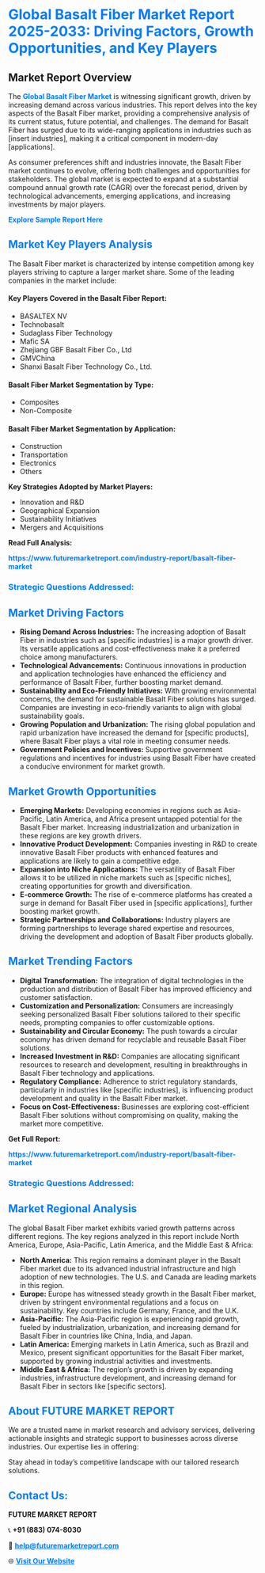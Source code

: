 <h1 style="color: #007BFF;">Global Basalt Fiber Market Report 2025-2033: Driving Factors, Growth Opportunities, and Key Players</h1>

<section id="overview">
<h2>Market Report Overview</h2>
<p>The <a href="https://www.futuremarketreport.com/industry-report/basalt-fiber-market" style="color: #007BFF; text-decoration: none;"><strong>Global Basalt Fiber Market</strong></a> is witnessing significant growth, driven by increasing demand across various industries. This report delves into the key aspects of the Basalt Fiber market, providing a comprehensive analysis of its current status, future potential, and challenges. The demand for Basalt Fiber has surged due to its wide-ranging applications in industries such as [insert industries], making it a critical component in modern-day [applications].</p>
<p>As consumer preferences shift and industries innovate, the Basalt Fiber market continues to evolve, offering both challenges and opportunities for stakeholders. The global market is expected to expand at a substantial compound annual growth rate (CAGR) over the forecast period, driven by technological advancements, emerging applications, and increasing investments by major players.</p>
</section>

<section id="overview">
<p><a href="https://www.futuremarketreport.com/request-sample/reportId=86953" style="color: #007BFF; text-decoration: none;"><strong>Explore Sample Report Here</strong></a></p>
</section>

<section id="key-players">
<h2 style="color: #007BFF;">Market Key Players Analysis</h2>
<p>The Basalt Fiber market is characterized by intense competition among key players striving to capture a larger market share. Some of the leading companies in the market include:</p>
<h4>Key Players Covered in the Basalt Fiber Report:</h4>
<ul><li>BASALTEX NV</li><li>Technobasalt</li><li>Sudaglass Fiber Technology</li><li>Mafic SA</li><li>Zhejiang GBF Basalt Fiber Co., Ltd</li><li>GMVChina</li><li>Shanxi Basalt Fiber Technology Co., Ltd.</li></ul>
<h4>Basalt Fiber Market Segmentation by Type:</h4>
<ul><li>Composites</li><li>Non-Composite</li></ul>

<h4>Basalt Fiber Market Segmentation by Application:</h4>
<ul><li>Construction</li><li>Transportation</li><li>Electronics</li><li>Others</li></ul>
<p><strong>Key Strategies Adopted by Market Players:</strong></p>
<ul>
<li>Innovation and R&D</li>
<li>Geographical Expansion</li>
<li>Sustainability Initiatives</li>
<li>Mergers and Acquisitions</li>
</ul>
</section>

<section>
<p><strong>Read Full Analysis: </strong></p><a href="https://www.futuremarketreport.com/industry-report/basalt-fiber-market" style="color: #007BFF; text-decoration: none;"><strong>https://www.futuremarketreport.com/industry-report/basalt-fiber-market</strong></a>
<h3 style="color: #007BFF;">Strategic Questions Addressed:</h3>
</section>

<section id="driving-factors">
<h2 style="color: #007BFF;">Market Driving Factors</h2>
<ul>
<li><strong>Rising Demand Across Industries:</strong> The increasing adoption of Basalt Fiber in industries such as [specific industries] is a major growth driver. Its versatile applications and cost-effectiveness make it a preferred choice among manufacturers.</li>
<li><strong>Technological Advancements:</strong> Continuous innovations in production and application technologies have enhanced the efficiency and performance of Basalt Fiber, further boosting market demand.</li>
<li><strong>Sustainability and Eco-Friendly Initiatives:</strong> With growing environmental concerns, the demand for sustainable Basalt Fiber solutions has surged. Companies are investing in eco-friendly variants to align with global sustainability goals.</li>
<li><strong>Growing Population and Urbanization:</strong> The rising global population and rapid urbanization have increased the demand for [specific products], where Basalt Fiber plays a vital role in meeting consumer needs.</li>
<li><strong>Government Policies and Incentives:</strong> Supportive government regulations and incentives for industries using Basalt Fiber have created a conducive environment for market growth.</li>
</ul>
</section>

<section id="growth-opportunities">
<h2 style="color: #007BFF;">Market Growth Opportunities</h2>
<ul>
<li><strong>Emerging Markets:</strong> Developing economies in regions such as Asia-Pacific, Latin America, and Africa present untapped potential for the Basalt Fiber market. Increasing industrialization and urbanization in these regions are key growth drivers.</li>
<li><strong>Innovative Product Development:</strong> Companies investing in R&D to create innovative Basalt Fiber products with enhanced features and applications are likely to gain a competitive edge.</li>
<li><strong>Expansion into Niche Applications:</strong> The versatility of Basalt Fiber allows it to be utilized in niche markets such as [specific niches], creating opportunities for growth and diversification.</li>
<li><strong>E-commerce Growth:</strong> The rise of e-commerce platforms has created a surge in demand for Basalt Fiber used in [specific applications], further boosting market growth.</li>
<li><strong>Strategic Partnerships and Collaborations:</strong> Industry players are forming partnerships to leverage shared expertise and resources, driving the development and adoption of Basalt Fiber products globally.</li>
</ul>
</section>

<section id="trending-factors">
<h2 style="color: #007BFF;">Market Trending Factors</h2>
<ul>
<li><strong>Digital Transformation:</strong> The integration of digital technologies in the production and distribution of Basalt Fiber has improved efficiency and customer satisfaction.</li>
<li><strong>Customization and Personalization:</strong> Consumers are increasingly seeking personalized Basalt Fiber solutions tailored to their specific needs, prompting companies to offer customizable options.</li>
<li><strong>Sustainability and Circular Economy:</strong> The push towards a circular economy has driven demand for recyclable and reusable Basalt Fiber solutions.</li>
<li><strong>Increased Investment in R&D:</strong> Companies are allocating significant resources to research and development, resulting in breakthroughs in Basalt Fiber technology and applications.</li>
<li><strong>Regulatory Compliance:</strong> Adherence to strict regulatory standards, particularly in industries like [specific industries], is influencing product development and quality in the Basalt Fiber market.</li>
<li><strong>Focus on Cost-Effectiveness:</strong> Businesses are exploring cost-efficient Basalt Fiber solutions without compromising on quality, making the market more competitive.</li>
</ul>
</section>

<section>
<p><strong>Get Full Report: </strong></p><a href="https://www.futuremarketreport.com/industry-report/basalt-fiber-market" style="color: #007BFF; text-decoration: none;"><strong>https://www.futuremarketreport.com/industry-report/basalt-fiber-market</strong></a>
<h3 style="color: #007BFF;">Strategic Questions Addressed:</h3>
</section>


<section id="regional-analysis">
<h2 style="color: #007BFF;">Market Regional Analysis</h2>
<p>The global Basalt Fiber market exhibits varied growth patterns across different regions. The key regions analyzed in this report include North America, Europe, Asia-Pacific, Latin America, and the Middle East & Africa:</p>
<ul>
<li><strong>North America:</strong> This region remains a dominant player in the Basalt Fiber market due to its advanced industrial infrastructure and high adoption of new technologies. The U.S. and Canada are leading markets in this region.</li>
<li><strong>Europe:</strong> Europe has witnessed steady growth in the Basalt Fiber market, driven by stringent environmental regulations and a focus on sustainability. Key countries include Germany, France, and the U.K.</li>
<li><strong>Asia-Pacific:</strong> The Asia-Pacific region is experiencing rapid growth, fueled by industrialization, urbanization, and increasing demand for Basalt Fiber in countries like China, India, and Japan.</li>
<li><strong>Latin America:</strong> Emerging markets in Latin America, such as Brazil and Mexico, present significant opportunities for the Basalt Fiber market, supported by growing industrial activities and investments.</li>
<li><strong>Middle East & Africa:</strong> The region’s growth is driven by expanding industries, infrastructure development, and increasing demand for Basalt Fiber in sectors like [specific sectors].</li>
</ul>
</section>

<footer>
<h2 style="color: #007BFF;">About FUTURE MARKET REPORT</h2>
<p>We are a trusted name in market research and advisory services, delivering actionable insights and strategic support to businesses across diverse industries. Our expertise lies in offering:</p>

<p>Stay ahead in today’s competitive landscape with our tailored research solutions.</p>

<h2 style="color: #007BFF;">Contact Us:</h2>
<p><strong>FUTURE MARKET REPORT</strong></p>
<p>📞 <strong>+91 (883) 074-8030</strong></p>
<p>📧 <strong><a href="mailto:help@futuremarketreport.com" style="color: #007BFF;">help@futuremarketreport.com</a></strong></p>
<p>🌐 <strong><a href="https://www.futuremarketreport.com/" style="color: #007BFF;">Visit Our Website</a></strong></p>
</footer>